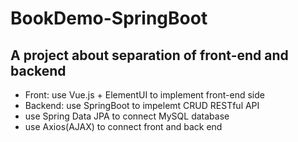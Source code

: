 # BookDemo-SpringBoot

## A project about separation of front-end and backend

* Front: use Vue.js + ElementUI to implement front-end side
* Backend: use SpringBoot to impelemt CRUD RESTful API  
* use Spring Data JPA to connect MySQL database
* use Axios(AJAX) to connect front and back end
